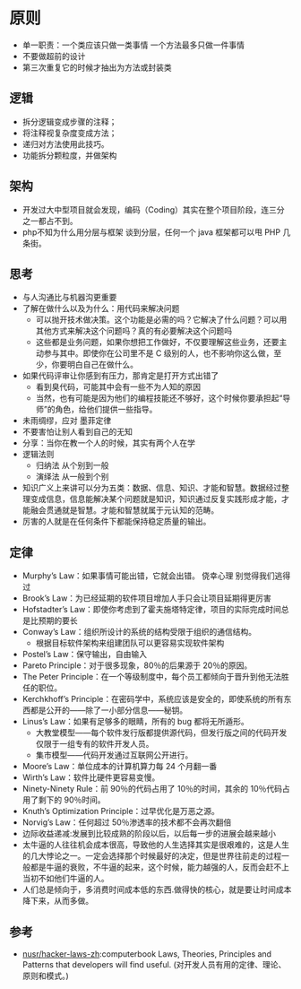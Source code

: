 # 原则

- 单一职责：一个类应该只做一类事情 一个方法最多只做一件事情
- 不要做超前的设计
- 第三次重复它的时候才抽出为方法或封装类

## 逻辑

* 拆分逻辑变成步骤的注释；
* 将注释视复杂度变成方法；
* 递归对方法使用此技巧。
* 功能拆分颗粒度，并做架构

## 架构

* 开发过大中型项目就会发现，编码（Coding）其实在整个项目阶段，连三分之一都占不到。
* php不知为什么用分层与框架
    谈到分层，任何一个 java 框架都可以甩 PHP 几条街。

## 思考

* 与人沟通比与机器沟更重要
* 了解在做什么以及为什么：用代码来解决问题
    - 可以抛开技术做决策。这个功能是必需的吗？它解决了什么问题？可以用其他方式来解决这个问题吗？真的有必要解决这个问题吗
    - 这些都是业务问题，如果你想把工作做好，不仅要理解这些业务，还要主动参与其中。即使你在公司里不是 C 级别的人，也不影响你这么做，至少，你要明白自己在做什么。
* 如果代码评审让你感到有压力，那肯定是打开方式出错了
    - 看到臭代码，可能其中会有一些不为人知的原因
    - 当然，也有可能是因为他们的编程技能还不够好，这个时候你要承担起“导师”的角色，给他们提供一些指导。
* 未雨绸缪，应对 墨菲定律
* 不要害怕让别人看到自己的无知
* 分享：当你在教一个人的时候，其实有两个人在学
* 逻辑法则
    - 归纳法 从个别到一般
    - 演绎法 从一般到个别
* 知识广义上来讲可以分为五类：数据、信息、知识、才能和智慧。数据经过整理变成信息，信息能解决某个问题就是知识，知识通过反复实践形成才能，才能融会贯通就是智慧。才能和智慧就属于元认知的范畴。
* 厉害的人就是在任何条件下都能保持稳定质量的输出。

## 定律

* Murphy’s Law：如果事情可能出错，它就会出错。 侥幸心理  别觉得我们逃得过
* Brook’s Law：为已经延期的软件项目增加人手只会让项目延期得更厉害
* Hofstadter’s Law：即使你考虑到了霍夫施塔特定律，项目的实际完成时间总是比预期的要长
* Conway’s Law：组织所设计的系统的结构受限于组织的通信结构。
    - 根据目标软件架构来组建团队可以更容易实现软件架构
* Postel’s Law：保守输出，自由输入
* Pareto Principle：对于很多现象，80％的后果源于 20％的原因。
* The Peter Principle：在一个等级制度中，每个员工都倾向于晋升到他无法胜任的职位。
* Kerchkhoff’s Principle：在密码学中，系统应该是安全的，即使系统的所有东西都是公开的——除了一小部分信息——秘钥。
* Linus’s Law：如果有足够多的眼睛，所有的 bug 都将无所遁形。
    - 大教堂模型——每个软件发行版都提供源代码，但发行版之间的代码开发仅限于一组专有的软件开发人员。
    - 集市模型——代码开发通过互联网公开进行。
* Moore’s Law：单位成本的计算机算力每 24 个月翻一番
* Wirth’s Law：软件比硬件更容易变慢。
* Ninety-Ninety Rule：前 90％的代码占用了 10％的时间，其余的 10％代码占用了剩下的 90％时间。
* Knuth’s Optimization Principle：过早优化是万恶之源。
* Norvig’s Law：任何超过 50％渗透率的技术都不会再次翻倍
* 边际收益递减:发展到比较成熟的阶段以后，以后每一步的进展会越来越小
* 太牛逼的人往往机会成本很高，导致他的人生选择其实是很艰难的，这是人生的几大悖论之一。一定会选择那个时候最好的决定，但是世界往前走的过程一般都是牛逼的衰败，不牛逼的起来，这个时候，能力越强的人，反而会赶不上当初不如他们牛逼的人。
* 人们总是倾向于，多消费时间成本低的东西.做得快的核心，就是要让时间成本降下来，从而多做。

## 参考

* [nusr/hacker-laws-zh](https://github.com/nusr/hacker-laws-zh):computerbook Laws, Theories, Principles and Patterns that developers will find useful. (对开发人员有用的定律、理论、原则和模式。)

